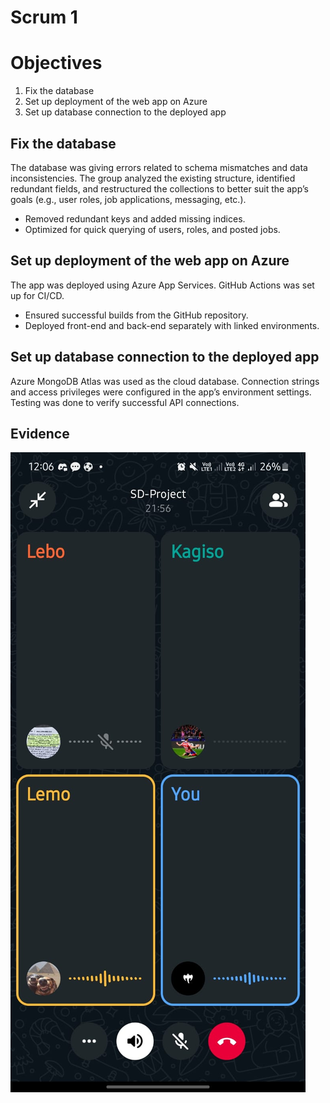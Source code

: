 # Scrum 1

# Objectives

1. Fix the database  
2. Set up deployment of the web app on Azure  
3. Set up database connection to the deployed app  

## Fix the database

The database was giving errors related to schema mismatches and data inconsistencies. The group analyzed the existing structure, identified redundant fields, and restructured the collections to better suit the app’s goals (e.g., user roles, job applications, messaging, etc.).

- Removed redundant keys and added missing indices.
- Optimized for quick querying of users, roles, and posted jobs.

## Set up deployment of the web app on Azure

The app was deployed using Azure App Services. GitHub Actions was set up for CI/CD.  

- Ensured successful builds from the GitHub repository.  
- Deployed front-end and back-end separately with linked environments.  

## Set up database connection to the deployed app

Azure MongoDB Atlas was used as the cloud database. Connection strings and access privileges were configured in the app’s environment settings. Testing was done to verify successful API connections.

## Evidence
![Scrum Picture](1st.jpg)
